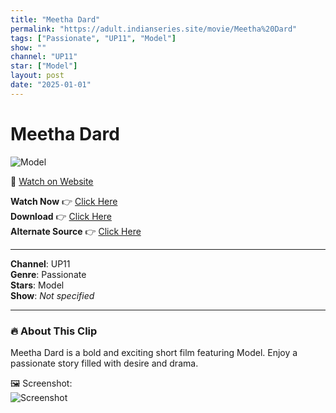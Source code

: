 ```yaml
---
title: "Meetha Dard"
permalink: "https://adult.indianseries.site/movie/Meetha%20Dard"
tags: ["Passionate", "UP11", "Model"]
show: ""
channel: "UP11"
star: ["Model"]
layout: post
date: "2025-01-01"
---
```


# Meetha Dard

![Model](https://shorts.desisins.com/wp-content/uploads/2024/03/Meetha-Dard.jpg)

🔗 [Watch on Website](https://adult.indianseries.site/movie/Meetha%20Dard)

**Watch Now** 👉 [Click Here](https://adult.indianseries.site/movie/Meetha%20Dard)  
**Download** 👉 [Click Here](https://adult.indianseries.site/movie/Meetha%20Dard)  
**Alternate Source** 👉 [Click Here](https://adult.indianseries.site/movie/Meetha%20Dard)

---

**Channel**: UP11  
**Genre**: Passionate  
**Stars**: Model  
**Show**: *Not specified*

---

### 🔥 About This Clip

Meetha Dard is a bold and exciting short film featuring Model. Enjoy a passionate story filled with desire and drama.
 
🖼️ Screenshot:  
![Screenshot](https://shorts.desisins.com/wp-content/uploads/2024/03/Meetha-Dard.jpg)
